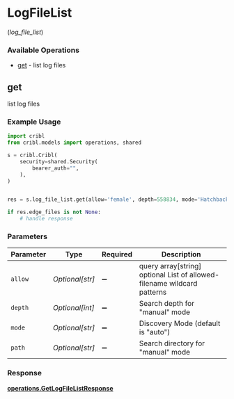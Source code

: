 # LogFileList
(*log_file_list*)

### Available Operations

* [get](#get) - list log files

## get

list log files

### Example Usage

```python
import cribl
from cribl.models import operations, shared

s = cribl.Cribl(
    security=shared.Security(
        bearer_auth="",
    ),
)


res = s.log_file_list.get(allow='female', depth=558834, mode='Hatchback', path='Kia')

if res.edge_files is not None:
    # handle response
```

### Parameters

| Parameter                                                               | Type                                                                    | Required                                                                | Description                                                             |
| ----------------------------------------------------------------------- | ----------------------------------------------------------------------- | ----------------------------------------------------------------------- | ----------------------------------------------------------------------- |
| `allow`                                                                 | *Optional[str]*                                                         | :heavy_minus_sign:                                                      | query array[string] optional List of allowed-filename wildcard patterns |
| `depth`                                                                 | *Optional[int]*                                                         | :heavy_minus_sign:                                                      | Search depth for "manual" mode                                          |
| `mode`                                                                  | *Optional[str]*                                                         | :heavy_minus_sign:                                                      | Discovery Mode (default is "auto")                                      |
| `path`                                                                  | *Optional[str]*                                                         | :heavy_minus_sign:                                                      | Search directory for "manual" mode                                      |


### Response

**[operations.GetLogFileListResponse](../../models/operations/getlogfilelistresponse.md)**

